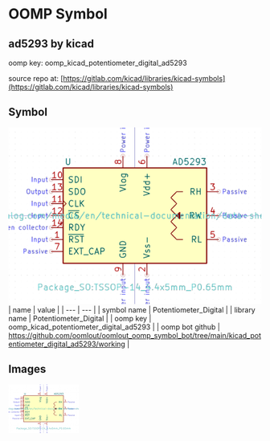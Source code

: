 # OOMP Symbol  
## ad5293  by kicad  
  
oomp key: oomp_kicad_potentiometer_digital_ad5293  
  
source repo at: [https://gitlab.com/kicad/libraries/kicad-symbols](https://gitlab.com/kicad/libraries/kicad-symbols)  
## Symbol  
  
[![working.png](working_600.png)](working.png)  
| name | value | 
| --- | --- | 
| symbol name | Potentiometer_Digital | 
| library name | Potentiometer_Digital | 
| oomp key | oomp_kicad_potentiometer_digital_ad5293 | 
| oomp bot github | https://github.com/oomlout/oomlout_oomp_symbol_bot/tree/main/kicad_potentiometer_digital_ad5293/working | 
## Images  
  
[![working.png](working_140.png)](working.png)  
